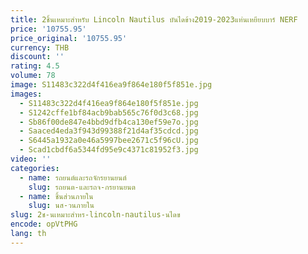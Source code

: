 ```yaml
---
title: 2ชิ้นเหมาะสำหรับ Lincoln Nautilus บันไดข้าง2019-2023แท่นเหยียบบาร์ NERF
price: '10755.95'
price_original: '10755.95'
currency: THB
discount: ''
rating: 4.5
volume: 78
image: S11483c322d4f416ea9f864e180f5f851e.jpg
images:
  - S11483c322d4f416ea9f864e180f5f851e.jpg
  - S1242cffe1bf84acb9bab565c76f0d3c68.jpg
  - Sb86f00de847e4bbd9dfb4ca130ef59e7o.jpg
  - Saaced4eda3f943d99388f21d4af35cdcd.jpg
  - S6445a1932a0e46a5997bee2671c5f96cU.jpg
  - Scad1cbdf6a5344fd95e9c4371c81952f3.jpg
video: ''
categories:
  - name: รถยนต์และรถจักรยานยนต์
    slug: รถยนต-และรถจ-กรยานยนต
  - name: ชิ้นส่วนภายใน
    slug: นส-วนภายใน
slug: 2ช-นเหมาะสำหร-lincoln-nautilus-นไดข
encode: opVtPHG
lang: th
---
```

  